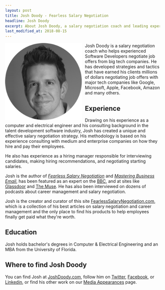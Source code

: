 ```yaml
---
layout: post
title: Josh Doody - Fearless Salary Negotiation
headline: Josh Doody
excerpt: About Josh Doody, a salary negotiation coach and leading expert in job interview and salary negotiation strategy for job candidates.
last_modified_at: 2018-08-15
---
```

<img src="/images/josh-doody-300px-circle.png" style="padding-right: 10px;" width="250" alt="Josh Doody headshot" class="author__image" align="left"> Josh Doody is a salary negotiation coach who helps experienced Software Developers negotiate job offers from big tech companies. He has developed strategies and tactics that have earned his clients millions of dollars negotiating job offers with major tech companies like Google, Microsoft, Apple, Facebook, Amazon and many others.

## Experience

Drawing on his experience as a computer and electrical engineer and his consulting background in the talent development software industry, Josh has created a unique and effective salary negotiation strategy. His methodology is based on his experience consulting with medium and enterprise companies on how they hire and pay their employees. 

He also has experience as a hiring manager responsible for interviewing candidates, making hiring recommendations, and negotiating starting salaries.

Josh is the author of [*Fearless Salary Negotiation*](https://www.amazon.com/Fearless-Salary-Negotiation-step-step/dp/0692568689) and [*Mastering Business Email*](https://www.amazon.com/Mastering-Business-Email-write-emails-ebook/dp/B0171YYZ1C), has been featured as an expert on the [BBC](https://www.youtube.com/watch?v=RohE7VqgJK0), and at sites like [Glassdoor](https://www.glassdoor.com/blog/author/joshdoody/) and [The Muse](https://www.themuse.com/members/759694/josh-doody). He has also been interviewed on dozens of podcasts about career management and salary negotiation.

Josh is the creator and curator of this site [FearlessSalaryNegotiation.com](https://fearlesssalarynegotiation.com), which is a collection of his best articles on salary negotiation and career management and the only place to find his products to help employees finally get paid what they're worth.

## Education

Josh holds bachelor's degrees in Computer & Electrical Engineering and an MBA from the University of Florida.

## Where to find Josh Doody

You can find Josh at [JoshDoody.com](https://www.joshdoody.com), follow him on [Twitter](https://twitter.com/joshdoody), [Facebook](https://www.facebook.com/JoshDoodyAuthor/), or [Linkedin](https://www.linkedin.com/in/joshdoody/), or find his other work on our [Media Appearances](http://fearlesssalarynegotiation.com/media-appearances/) page.